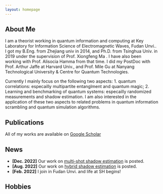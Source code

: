 ```yaml
---
layout: homepage
---
```


## About Me

I am a theorist working in quantum information and computing at Key Laboratory for Information Science of Electromagnetic Waves, Fudan Unvi.. I got my B.Eng. from Zhejiang univ in 2014, and Ph.D. from Tsinghua Univ. in 2019 under the supervision of Prof. Xiongfeng Ma . I have also been working with Prof. Alisocia Hamma from that time. I did my PostDoc with Prof. Arthur Jaffe at Harvard Univ., and Prof. Mile Gu at Nanyang Technological University & Centre for Quantum Technologies.

Currently I mainly focus on the following two aspects: 1. quantum correlations: especailly multipartite entanglment and quantum magic; 2. Learning and benchmarking of quantum systems: especailly randomized measurements and shadow estimation. I am also interested in the application of these two aspects to related problems in quantum information scrambling and quantum simulation algorithms. 



## Publications

All of my works are available on [Google Scholar]([http://www.google.com/](https://scholar.google.com/citations?view_op=list_works&hl=en&hl=en&user=oQ_tbtYAAAAJ&sortby=pubdate))

## News
- **[Dec. 2022]** Our work on [multi-shot shadow estimation](https://arxiv.org/abs/2212.11068.pdf) is posted.
- **[Aug. 2022]** Our work on [hybrid shadow estimation](https://arxiv.org/abs/2208.08416) is posted.
- **[Feb. 2022]** I join in Fudan Unvi. and life at SH begins!

## Hobbies
